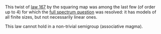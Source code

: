 This twist of [law 167](https://teorth.github.io/equational_theories/implications/?167) by the squaring map was among the last few (of order up to 4) for which the [full spectrum question](https://leanprover.zulipchat.com/#narrow/channel/458659-Equational/topic/Equations.20with.20full.20spectrum/near/489997789) was resolved: it has models of all finite sizes, but not necessarily linear ones.

This law cannot hold in a non-trivial semigroup (associative magma).
